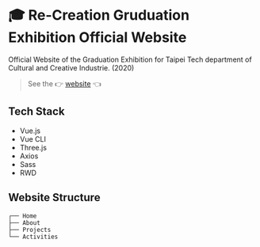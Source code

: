 # 🎓 Re-Creation Gruduation Exhibition Official Website 
Official Website of the Graduation Exhibition for Taipei Tech department of Cultural and Creative Industrie. (2020)

> See the 👉 [website](https://viboloveyou12.github.io/re-creation/#/) 👈

## Tech Stack
* Vue.js
* Vue CLI 
* Three.js
* Axios
* Sass
* RWD

## Website Structure
```
┌── Home
├── About
├── Projects
└── Activities
```
